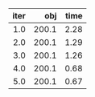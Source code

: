 |  iter |     obj |   time |
| -----:| -------:| ------:|
| $1.0$ | $200.1$ | $2.28$ |
| $2.0$ | $200.1$ | $1.29$ |
| $3.0$ | $200.1$ | $1.26$ |
| $4.0$ | $200.1$ | $0.68$ |
| $5.0$ | $200.1$ | $0.67$ |

